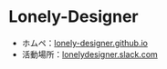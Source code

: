 Lonely-Designer
===============

* ホムペ：[lonely-designer.github.io](http://lonely-designer.github.io/)
* 活動場所：[lonelydesigner.slack.com](//lonelydesigner.slack.com/)